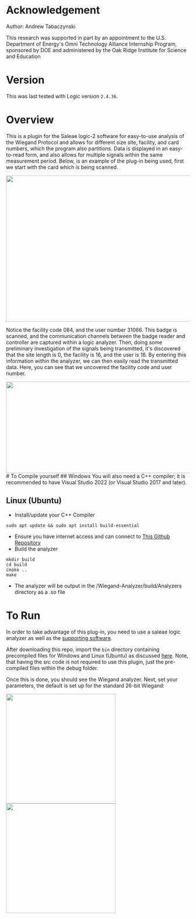 # Acknowledgement
Author: Andrew Tabaczynski

This research was supported in part by an appointment to the U.S. Department of Energy's Omni Technology Alliance Internship
Program, sponsored by DOE and administered by the Oak Ridge Institute for Science and Education

# Version 
This was last tested with Logic version `2.4.36`.
 
# Overview

This is a plugin for the Saleae logic-2 software for easy-to-use analysis of the Wiegand Protocol and allows for different size site, facility, and card numbers, which the program also partitions. Data is displayed in an easy-to-read form, and also allows for multiple signals within the same measurement period. Below, is an example of the plug-in being used, first we start with the card which is being scanned. 

<img src="https://github.com/AndrewTabs1038/Wiegand-Analyzer/assets/135442448/c44f9ecd-8c97-43dc-a9e9-369a1a65fe84" width="750" height="400"/>

Notice the facility code 084, and the user number 31066. This badge is scanned, and the communication channels between the badge reader and controller are captured within a logic analyzer. Then, doing some preliminary investigation of the signals being transmitted, it's discovered that the site length is 0, the facility is 16, and the user is 16. By entering this information within the analyzer, we can then easily read the transmitted data. Here, you can see that we uncovered the facility code and user number.

<img src="https://github.com/AndrewTabs1038/Wiegand-Analyzer/assets/135442448/0a71d118-0143-4e7d-8a82-0d9ad88de297" width="1500" height="250"/>
# To Compile yourself
## Windows
You will also need a C++ compiler; it is recommended to have Visual Studio 2022 (or Visual Studio 2017 and later).

## Linux (Ubuntu)
- Install/update your C++ Compiler
```
sudo apt update && sudo apt install build-essential
```
- Ensure you have internet access and can connect to [This Github Repository](https://github.com/saleae/AnalyzerSDK)
- Build the analyzer
```
mkdir build
cd build
cmake ..
make
```
- The analyzer will be output in the /Wiegand-Analyzer/build/Analyzers directory as a .so file

# To Run
In order to take advantage of this plug-in, you need to use a saleae logic analyzer as well as the [supporting software](https://www.saleae.com/pages/downloads). 

After downloading this repo, import the `bin` directory containing precompiled files for Windows and Linux (Ubuntu) as discussed [here](https://support.saleae.com/faq/technical-faq/setting-up-developer-directory). 
Note, that having the src code is not required to use this plugin, just the pre-compiled files within the debug folder. 

Once this is done, you should see the Wiegand analyzer. Next, set your parameters, the default is set up for the standard 26-bit Wiegand:


<img src="https://github.com/AndrewTabs1038/Wiegand-Analyzer/assets/135442448/c51688af-75fe-485c-93d5-9fd1079294b2" width="300" height="300"/>

<img src="https://github.com/AndrewTabs1038/Wiegand-Analyzer/assets/135442448/6c133373-4e96-4fc4-87bd-f01424cac10b" width="300" height="300"/>

